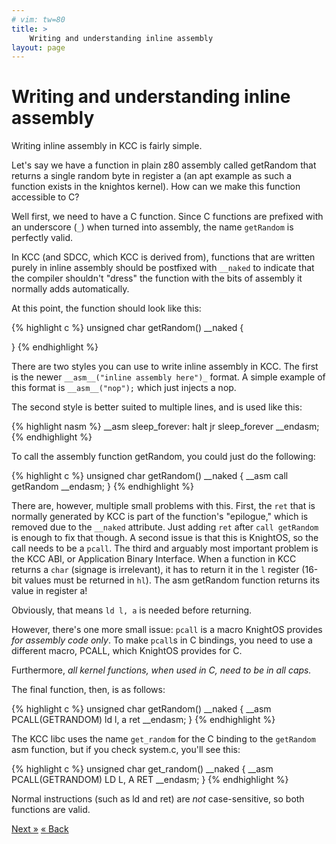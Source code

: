 ```yaml
---
# vim: tw=80
title: >
    Writing and understanding inline assembly
layout: page
---
```


# Writing and understanding inline assembly

Writing inline assembly in KCC is fairly simple.

Let's say we have a function in plain z80 assembly called getRandom that returns
a single random byte in register a (an apt example as such a function exists in
the knightos kernel). How can we make this function accessible to C?

Well first, we need to have a C function. Since C functions are prefixed with an
underscore (`_`) when turned into assembly, the name `getRandom` is perfectly
valid.

In KCC (and SDCC, which KCC is derived from), functions that are written purely
in inline assembly should be postfixed with `__naked` to indicate that the
compiler shouldn't "dress" the function with the bits of assembly it normally
adds automatically.

At this point, the function should look like this:

{% highlight c %}
unsigned char getRandom() __naked {
	
}
{% endhighlight %}

There are two styles you can use to write inline assembly in KCC. The first is
the newer `__asm__("inline assembly here")_` format. A simple example of this
format is `__asm__("nop");` which just injects a nop.

The second style is better suited to multiple lines, and is used like this:

{% highlight nasm %}
__asm
sleep_forever:
	halt
	jr sleep_forever
__endasm;
{% endhighlight %}

To call the assembly function getRandom, you could just do the following:

{% highlight c %}
unsigned char getRandom() __naked {
	__asm
	call getRandom
	__endasm;
}
{% endhighlight %}

There are, however, multiple small problems with this. First, the `ret` that is
normally generated by KCC is part of the function's "epilogue," which is removed
due to the `__naked` attribute. Just adding `ret` after `call getRandom` is
enough to fix that though. A second issue is that this is KnightOS, so the call
needs to be a `pcall`. The third and arguably most important problem is the KCC
ABI, or Application Binary Interface. When a function in KCC returns a `char`
(signage is irrelevant), it has to return it in the `l` register (16-bit values
must be returned in `hl`). The asm getRandom function returns its value in
register a!

Obviously, that means `ld l, a` is needed before returning.

However, there's one more small issue: `pcall` is a macro KnightOS provides *for
assembly code only*. To make `pcall`s in C bindings, you need to use a different
macro, PCALL, which KnightOS provides for C.

Furthermore, *all kernel functions, when used in C, need to be in all caps.*

The final function, then, is as follows:

{% highlight c %}
unsigned char getRandom() __naked {
	__asm
	PCALL(GETRANDOM)
	ld l, a
	ret
	__endasm;
}
{% endhighlight %}

The KCC libc uses the name `get_random` for the C binding to the `getRandom` asm
function, but if you check system.c, you'll see this: 

{% highlight c %}
unsigned char get_random() __naked {
	__asm
	PCALL(GETRANDOM)
	LD L, A
	RET
	__endasm;
}
{% endhighlight %}

Normal instructions (such as ld and ret) are *not* case-sensitive, so both
functions are valid.

<a href="packaging.html" class="pull-right btn btn-primary">Next »</a>
<a href="corelib.html" class="btn btn-primary">« Back</a>
